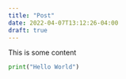 ```yaml
---
title: "Post"
date: 2022-04-07T13:12:26-04:00
draft: true
---
```


This is some content

```python
print("Hello World")
```
